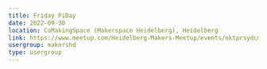 ```yaml
---
title: Friday PiDay
date: 2022-09-30
location: CoMakingSpace (Makerspace Heidelberg), Heidelberg
link: https://www.meetup.com/Heidelberg-Makers-Meetup/events/nktprsydcmbnc/
usergroup: makershd
type: usergroup
---
```

